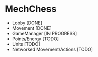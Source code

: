 # MechChess
- Lobby [DONE]
- Movement [DONE]
- GameManager [IN PROGRESS]
- Points/Energy [TODO]
- Units [TODO]
- Networked Movement/Actions [TODO]

